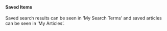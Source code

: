 #### Saved Items

Saved search results can be seen in ‘My Search Terms’ and saved articles can be seen in ‘My Articles’.